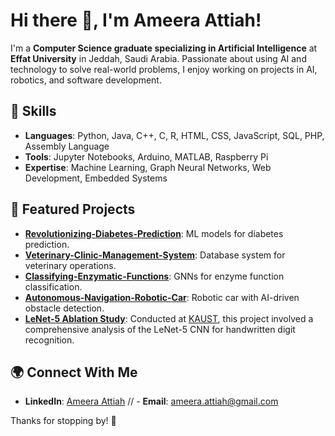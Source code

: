 # Hi there 👋, I'm Ameera Attiah!

I'm a **Computer Science graduate specializing in Artificial Intelligence** at **Effat University** in Jeddah, Saudi Arabia. Passionate about using AI and technology to solve real-world problems, I enjoy working on projects in AI, robotics, and software development.



## 🔧 Skills
- **Languages**: Python, Java, C++, C, R, HTML, CSS, JavaScript, SQL, PHP, Assembly Language  
- **Tools**: Jupyter Notebooks, Arduino, MATLAB, Raspberry Pi  
- **Expertise**: Machine Learning, Graph Neural Networks, Web Development, Embedded Systems



## 🌟 Featured Projects
- **[Revolutionizing-Diabetes-Prediction](https://github.com/ameeraattiah/Revolutionizing-Diabetes-Prediction-Models)**: ML models for diabetes prediction.  
- **[Veterinary-Clinic-Management-System](https://github.com/ameeraattiah/Veterinary-Clinic-Management-System)**: Database system for veterinary operations.  
- **[Classifying-Enzymatic-Functions](https://github.com/ameeraattiah/Classifying-Enzymatic-Functions-Using-Graph-Neural-Networks--Insights-from-the-ENZYMES-Dataset)**: GNNs for enzyme function classification.  
- **[Autonomous-Navigation-Robotic-Car](https://github.com/ameeraattiah/Autonomous-Navigation-Robotic-Car-with-Integrated-Obstacle-and-Edge-Detection-Capabilities)**: Robotic car with AI-driven obstacle detection.  
- **[LeNet-5 Ablation Study](https://github.com/ameeraattiah/An-Ablation-Study-on-the-LeNet-5-Algorithm)**: Conducted at [KAUST](https://github.com/kaustedu), this project involved a comprehensive analysis of the LeNet-5 CNN for handwritten digit recognition.



## 🌍 Connect With Me
- **LinkedIn**: [Ameera Attiah](https://www.linkedin.com/in/ameera-attiah-b6788a282)
// - **Email**: ameera.attiah@gmail.com  

Thanks for stopping by! 🚀
